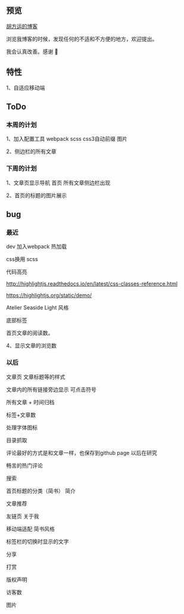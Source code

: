 
## 预览

[胡方运的博客](https://hufangyun.com)

浏览我博客的时候，发现任何的不适和不方便的地方，欢迎提出。

我会认真改善。感谢 :pray:

## 特性

1、自适应移动端

## ToDo

### 本周的计划

1、加入配置工具 webpack scss css3自动前缀 图片

2、侧边栏的所有文章

### 下周的计划

1、文章页显示导航 首页 所有文章侧边栏出现

2、首页的标题的图片展示

## bug


### 最近

dev 加入webpack 热加载

css换用 scss

代码高亮

http://highlightjs.readthedocs.io/en/latest/css-classes-reference.html

https://highlightjs.org/static/demo/

Atelier Seaside Light  风格

底部标签

首页文章的阅读数。

4、显示文章的浏览数

### 以后

文章页 文章标题等的样式

文章内的所有链接旁边显示 可点击符号

所有文章 + 时间归档

标签+文章数

处理字体图标

目录抓取

评论最好的方式是和文章一样，也保存到github page 以后在研究

畅言的热门评论

搜索

首页标题的分类（简书） 简介

文章推荐

友链页 关于我

移动端适配 简书风格

标签栏的切换时显示的文字

分享

打赏

版权声明

访客数

图片
